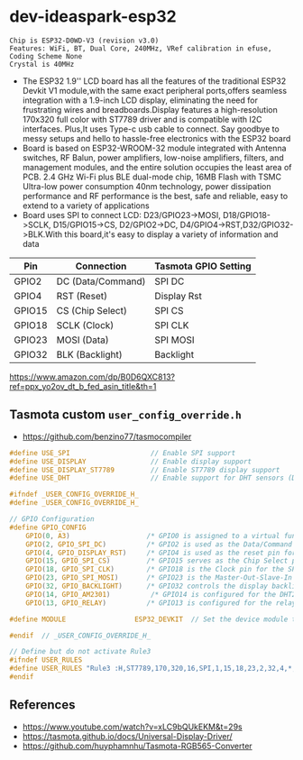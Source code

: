 # dev-ideaspark-esp32

```
Chip is ESP32-D0WD-V3 (revision v3.0)
Features: WiFi, BT, Dual Core, 240MHz, VRef calibration in efuse, Coding Scheme None
Crystal is 40MHz
```

* The ESP32 1.9'' LCD board has all the features of the traditional ESP32 Devkit V1 module,with the same exact peripheral ports,offers seamless integration with a 1.9-inch LCD display, eliminating the need for frustrating wires and breadboards.Display features a high-resolution 170x320 full color with ST7789 driver and is compatible with I2C interfaces. Plus,It uses Type-c usb cable to connect. Say goodbye to messy setups and hello to hassle-free electronics with the ESP32 board
* Board is based on ESP32-WROOM-32 module integrated with Antenna switches, RF Balun, power amplifiers, low-noise amplifiers, filters, and management modules, and the entire solution occupies the least area of PCB. 2.4 GHz Wi-Fi plus BLE dual-mode chip, 16MB Flash with TSMC Ultra-low power consumption 40nm technology, power dissipation performance and RF performance is the best, safe and reliable, easy to extend to a variety of applications
* Board uses SPI to connect LCD: D23/GPIO23->MOSI, D18/GPIO18->SCLK, D15/GPIO15->CS, D2/GPIO2->DC, D4/GPIO4->RST,D32/GPIO32->BLK.With this board,it's easy to display a variety of information and data


|   Pin  |	    Connection    |	Tasmota GPIO Setting  |
| ------ | ------------------ | --------------------- |
| GPIO2  |	DC (Data/Command) |	SPI DC                |
| GPIO4  |	RST (Reset)	      | Display Rst           |
| GPIO15 |	CS (Chip Select)  |	SPI CS                |
| GPIO18 |	SCLK (Clock)      |	SPI CLK               |
| GPIO23 |	MOSI (Data)       |	SPI MOSI              |
| GPIO32 |	BLK (Backlight)   |	Backlight             |

https://www.amazon.com/dp/B0D6QXC813?ref=ppx_yo2ov_dt_b_fed_asin_title&th=1


## Tasmota custom `user_config_override.h`

* https://github.com/benzino77/tasmocompiler

```c
#define USE_SPI                    // Enable SPI support
#define USE_DISPLAY                // Enable display support
#define USE_DISPLAY_ST7789         // Enable ST7789 display support
#define USE_DHT                    // Enable support for DHT sensors (DHT11, DHT22, etc.)

#ifndef _USER_CONFIG_OVERRIDE_H_
#define _USER_CONFIG_OVERRIDE_H_

// GPIO Configuration
#define GPIO_CONFIG                                                      \
    GPIO(0, A3)                   /* GPIO0 is assigned to a virtual function (A3). This is a marker to signal that uDriver should be started. It has no effect on GPIO itself and can be assigned to reserved (red) GPIOs. */ \
    GPIO(2, GPIO_SPI_DC)          /* GPIO2 is used as the Data/Command pin for the SPI display. */ \
    GPIO(4, GPIO_DISPLAY_RST)     /* GPIO4 is used as the reset pin for the display module. */ \
    GPIO(15, GPIO_SPI_CS)         /* GPIO15 serves as the Chip Select pin for the SPI display. */ \
    GPIO(18, GPIO_SPI_CLK)        /* GPIO18 is the Clock pin for the SPI interface. */ \
    GPIO(23, GPIO_SPI_MOSI)       /* GPIO23 is the Master-Out-Slave-In (MOSI) pin for SPI communication. */ \
    GPIO(32, GPIO_BACKLIGHT)      /* GPIO32 controls the display backlight (on/off). */ \
    GPIO(14, GPIO_AM2301)          /* GPIO14 is configured for the DHT22 temperature and humidity sensor. */ \
    GPIO(13, GPIO_RELAY)          /* GPIO13 is configured for the relay control. */

#define MODULE                 ESP32_DEVKIT  // Set the device module to ESP32 DevKit.

#endif  // _USER_CONFIG_OVERRIDE_H_

// Define but do not activate Rule3
#ifndef USER_RULES
#define USER_RULES "Rule3 :H,ST7789,170,320,16,SPI,1,15,18,23,2,32,4,*,80 :S,2,1,3,0,80,30 :I 01,A0 11,A0 3A,81,55 36,81,00 21,80 13,80 29,A0 :o,28 :O,29 :A,2A,2B,2C :R,36 :0,C0,23,00,00 :1,A0,00,23,01 :2,00,23,00,02 :3,60,00,23,03 :i,21,20"
#endif

```

## References

* https://www.youtube.com/watch?v=xLC9bQUkEKM&t=29s
* https://tasmota.github.io/docs/Universal-Display-Driver/
* https://github.com/huyphamnhu/Tasmota-RGB565-Converter
